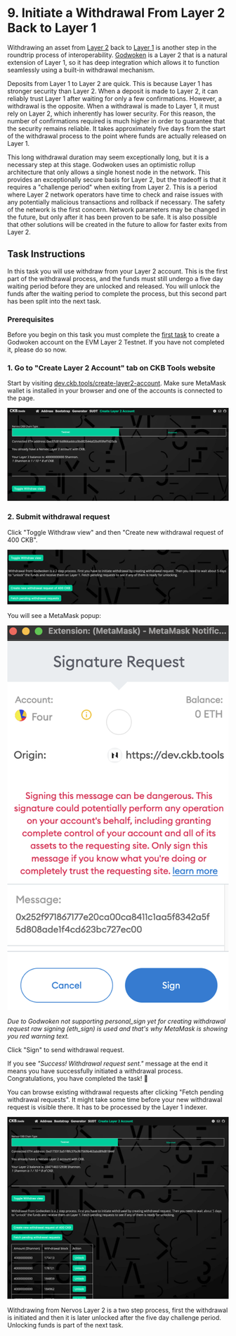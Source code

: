 # 9. Initiate a Withdrawal From Layer 2 Back to Layer 1

Withdrawing an asset from [Layer 2](../concept-explainers/structure.md#layer-1-layer-2) back to [Layer 1](../concept-explainers/structure.md#layer-1--layer-2) is another step in the roundtrip process of interoperability. [Godwoken](../concept-explainers/frameworks.md#godwoken) is a Layer 2 that is a natural extension of Layer 1, so it has deep integration which allows it to function seamlessly using a built-in withdrawal mechanism.

Deposits from Layer 1 to Layer 2 are quick. This is because Layer 1 has stronger security than Layer 2. When a deposit is made to Layer 2, it can reliably trust Layer 1 after waiting for only a few confirmations. However, a withdrawal is the opposite. When a withdrawal is made to Layer 1, it must rely on Layer 2, which inherently has lower security. For this reason, the number of confirmations required is much higher in order to guarantee that the security remains reliable. It takes approximately five days from the start of the withdrawal process to the point where funds are actually released on Layer 1.

This long withdrawal duration may seem exceptionally long, but it is a necessary step at this stage. Godwoken uses an optimistic rollup architecture that only allows a single honest node in the network. This provides an exceptionally secure basis for Layer 2, but the tradeoff is that it requires a "challenge period" when exiting from Layer 2. This is a period where Layer 2 network operators have time to check and raise issues with any potentially malicious transactions and rollback if necessary. The safety of the network is the first concern. Network parameters may be changed in the future, but only after it has been proven to be safe. It is also possible that other solutions will be created in the future to allow for faster exits from Layer 2.

## Task Instructions

In this task you will use withdraw from your Layer 2 account. This is the first part of the withdrawal process, and the funds must still undergo a five day waiting period before they are unlocked and released. You will unlock the funds after the waiting period to complete the process, but this second part has been split into the next task.

### Prerequisites

Before you begin on this task you must complete the [first task](1.create.godwoken.account.md) to create a Godwoken account on the EVM Layer 2 Testnet. If you have not completed it, please do so now.

### 1. Go to "Create Layer 2 Account" tab on CKB Tools website <a href="#1.-go-to-create-layer-2-account-tab-on-ckb-tools-website" id="1.-go-to-create-layer-2-account-tab-on-ckb-tools-website"></a>

Start by visiting [dev.ckb.tools/create-layer2-account](https://dev.ckb.tools/create-layer2-account). Make sure MetaMask wallet is installed in your browser and one of the accounts is connected to the page.

![Create Layer 2 Account tab](<../.gitbook/assets/image (5) (1).png>)

### 2. Submit withdrawal request&#x20;

Click "Toggle Withdraw view" and then "Create new withdrawal request of 400 CKB".

![](<../.gitbook/assets/image (1) (1).png>)

You will see a MetaMask popup:

![](<../.gitbook/assets/image (3) (1).png>)

_Due to Godwoken not supporting personal\_sign yet for creating withdrawal request raw signing (eth\_sign) is used and that's why MetaMask is showing you red warning text._

Click "Sign" to send withdrawal request.

If you see _"Success! Withdrawal request sent."_ message at the end it means you have successfully initiated a withdrawal process. Congratulations, you have completed the task! 👏

You can browse existing withdrawal requests after clicking "Fetch pending withdrawal requests". It might take some time before your new withdrawal request is visible there. It has to be processed by the Layer 1 indexer.

![](<../.gitbook/assets/image (4).png>)

Withdrawing from Nervos Layer 2 is a two step process, first the withdrawal is initiated and then it is later unlocked after the five day challenge period. Unlocking funds is part of the next task.
